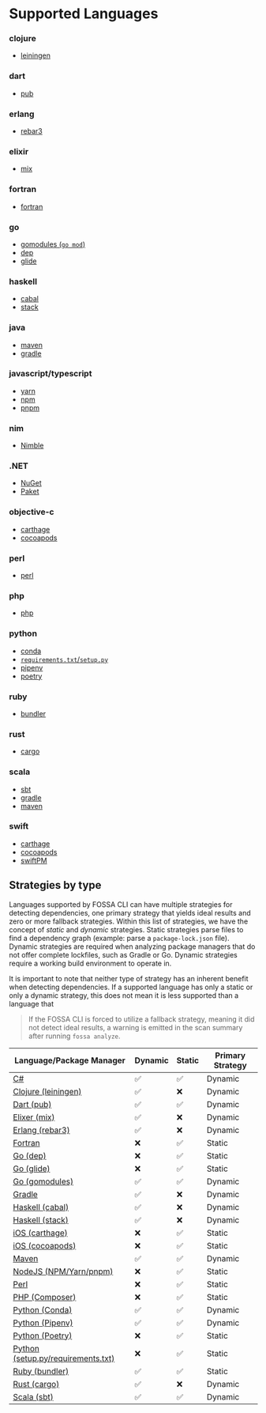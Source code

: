 # Supported Languages

<!-- add table here

- Analyzers
  - By language
  - By platform
    - Might have duplicates
      - Carthage is both "iOS" as platform and "Objective-C" as language
      - .NET is platform, C# is language
      - Conda is platform, Python is language
    - TODO: add scripting/linting to let us say "file at this folder location is the same as other file" and check that their contents are identical (e.g. so we can duplicate Carthage file under both iOS and Objective-C)
  - System deps
  - Others
    - Docker
-->

### clojure

- [leiningen](languages/clojure/leiningen.md)

### dart

- [pub](languages/dart/pub.md)

### erlang

- [rebar3](languages/erlang/erlang.md)

### elixir

- [mix](languages/elixir/mix.md)

### fortran

- [fortran](languages/fortran/fortran.md)

### go

- [gomodules (`go mod`)](languages/golang/gomodules.md)
- [dep](languages/golang/godep.md)
- [glide](languages/golang/glide.md)

### haskell

- [cabal](languages/haskell/cabal.md)
- [stack](languages/haskell/stack.md)

### java

- [maven](languages/maven/maven.md)
- [gradle](languages/gradle/gradle.md)

### javascript/typescript

- [yarn](languages/nodejs/yarn.md)
- [npm](languages/nodejs/npm.md)
- [pnpm](languages/nodejs/pnpm.md)

### nim

- [Nimble](languages/nim/nimble.md)

### .NET

- [NuGet](languages/dotnet/nuget.md)
- [Paket](languages/dotnet/paket.md)

### objective-c

- [carthage](platforms/ios/carthage.md)
- [cocoapods](platforms/ios/cocoapods.md)

### perl

- [perl](languages/perl/perl.md)

### php

- [php](languages/php/composer.md)

### python

- [conda](platforms/conda/conda.md)
- [`requirements.txt`/`setup.py`](languages/python/python.md)
- [pipenv](languages/python/pipenv.md)
- [poetry](languages/python/poetry.md)

### ruby

- [bundler](languages/ruby/bundler.md)

### rust

- [cargo](languages/rust/cargo.md)

### scala

- [sbt](languages/scala/sbt.md)
- [gradle](languages/gradle/gradle.md)
- [maven](languages/maven/maven.md)

### swift

- [carthage](platforms/ios/carthage.md)
- [cocoapods](platforms/ios/cocoapods.md)
- [swiftPM](platforms/ios/swift.md)

## Strategies by type

Languages supported by FOSSA CLI can have multiple strategies for detecting dependencies, one primary strategy that yields ideal results and zero or more fallback strategies. Within this list of strategies, we have the concept of _static_ and _dynamic_ strategies. Static strategies parse files to find a dependency graph (example: parse a `package-lock.json` file). Dynamic strategies are required when analyzing package managers that do not offer complete lockfiles, such as Gradle or Go. Dynamic strategies require a working build environment to operate in.

It is important to note that neither type of strategy has an inherent benefit when detecting dependencies. If a supported language has only a static or only a dynamic strategy, this does not mean it is less supported than a language that

> If the FOSSA CLI is forced to utilize a fallback strategy, meaning it did not detect ideal results, a warning is emitted in the scan summary after running `fossa analyze`.

| Language/Package Manager                                                                                                                        | Dynamic | Static | Primary Strategy |
| ----------------------------------------------------------------------------------------------------------------------------------------------- | ------- | ------ | ---------------- |
| [C#](https://github.com/fossas/fossa-cli/tree/master/docs/references/strategies/languages/dotnet)                                               | ✅      | ✅     | Dynamic          |
| [Clojure (leiningen)](https://github.com/fossas/fossa-cli/blob/master/docs/references/strategies/languages/clojure/clojure.md)                  | ✅      | ❌     | Dynamic          |
| [Dart (pub)](https://github.com/fossas/fossa-cli/blob/master/docs/references/strategies/languages/dart/dart.md)                                 | ✅      | ✅     | Dynamic          |
| [Elixer (mix)](https://github.com/fossas/fossa-cli/blob/master/docs/references/strategies/languages/elixir/elixir.md)                           | ✅      | ❌     | Dynamic          |
| [Erlang (rebar3)](https://github.com/fossas/fossa-cli/blob/master/docs/references/strategies/languages/erlang/erlang.md)                        | ✅      | ❌     | Dynamic          |
| [Fortran](https://github.com/fossas/fossa-cli/blob/master/docs/references/strategies/languages/fortran/fortran.md)                              | ❌      | ✅     | Static           |
| [Go (dep)](https://github.com/fossas/fossa-cli/blob/master/docs/references/strategies/languages/golang/godep.md)                                | ❌      | ✅     | Static           |
| [Go (glide)](https://github.com/fossas/fossa-cli/blob/master/docs/references/strategies/languages/golang/glide.md)                              | ❌      | ✅     | Static           |
| [Go (gomodules)](https://github.com/fossas/fossa-cli/blob/master/docs/references/strategies/languages/golang/gomodules.md)                      | ✅      | ✅     | Dynamic          |
| [Gradle](https://github.com/fossas/fossa-cli/blob/master/docs/references/strategies/languages/gradle/gradle.md)                                 | ✅      | ❌     | Dynamic          |
| [Haskell (cabal)](https://github.com/fossas/fossa-cli/blob/master/docs/references/strategies/languages/haskell/cabal.md)                        | ✅      | ❌     | Dynamic          |
| [Haskell (stack)](https://github.com/fossas/fossa-cli/blob/master/docs/references/strategies/languages/haskell/stack.md)                        | ✅      | ❌     | Dynamic          |
| [iOS (carthage)](https://github.com/fossas/fossa-cli/blob/master/docs/references/strategies/platforms/ios/carthage.md)                          | ❌      | ✅     | Static           |
| [iOS (cocoapods)](https://github.com/fossas/fossa-cli/blob/master/docs/references/strategies/platforms/ios/cocoapods.md)                        | ❌      | ✅     | Static           |
| [Maven](https://github.com/fossas/fossa-cli/blob/master/docs/references/strategies/languages/maven/maven.md)                                    | ✅      | ✅     | Dynamic          |
| [NodeJS (NPM/Yarn/pnpm)](https://github.com/fossas/fossa-cli/blob/master/docs/references/strategies/languages/nodejs/nodejs.md)                 | ❌      | ✅     | Static           |
| [Perl](https://github.com/fossas/fossa-cli/blob/master/docs/references/strategies/languages/perl/perl.md)                                       | ❌      | ✅     | Static           |
| [PHP (Composer)](https://github.com/fossas/fossa-cli/blob/master/docs/references/strategies/languages/php/composer.md)                          | ❌      | ✅     | Static           |
| [Python (Conda)](https://github.com/fossas/fossa-cli/blob/master/docs/references/strategies/languages/python/conda.md)                          | ✅      | ✅     | Dynamic          |
| [Python (Pipenv)](https://github.com/fossas/fossa-cli/blob/master/docs/references/strategies/languages/python/pipenv.md)                        | ✅      | ✅     | Dynamic          |
| [Python (Poetry)](https://github.com/fossas/fossa-cli/blob/master/docs/references/strategies/languages/python/poetry.md)                        | ❌      | ✅     | Static           |
| [Python (setup.py/requirements.txt)](https://github.com/fossas/fossa-cli/blob/master/docs/references/strategies/languages/python/setuptools.md) | ❌      | ✅     | Static           |
| [Ruby (bundler)](https://github.com/fossas/fossa-cli/blob/master/docs/references/strategies/languages/ruby/ruby.md)                             | ✅      | ✅     | Static           |
| [Rust (cargo)](https://github.com/fossas/fossa-cli/blob/master/docs/references/strategies/languages/rust/rust.md)                               | ✅      | ❌     | Dynamic          |
| [Scala (sbt)](https://github.com/fossas/fossa-cli/tree/master/docs/references/strategies/languages/scala)                                       | ✅      | ✅     | Dynamic          |
